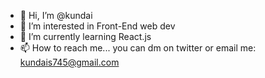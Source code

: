 - 👋 Hi, I’m @kundai 
- 👀 I’m interested in Front-End web dev 
- 🌱 I’m currently learning React.js
- 📫 How to reach me... you can dm on twitter or email me: kundais745@gmail.com

<!---
kundais/kundais is a ✨ special ✨ repository because its `README.md` (this file) appears on your GitHub profile.
You can click the Preview link to take a look at your changes.
--->
